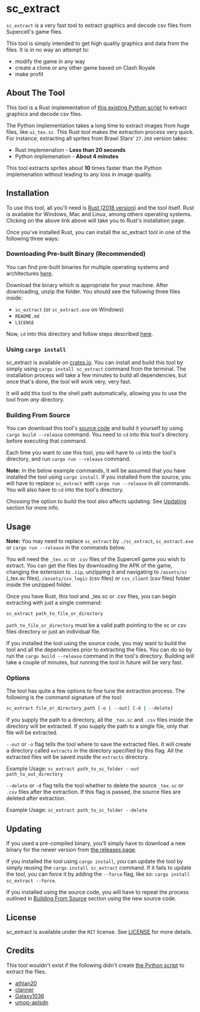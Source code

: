 # sc_extract

`sc_extract` is a very fast tool to extract graphics and decode csv files from Supercell's game files.

This tool is simply intended to get high quality graphics and data from the files. It is in no way an attempt to:

- modify the game in any way
- create a clone or any other game based on Clash Royale
- make profit

## About The Tool

This tool is a Rust implementation of [this existing Python script](https://github.com/123456abcdef/cr-sc-dump) to extract graphics and decode csv files.

The Python implementation takes a long time to extract images from huge files, like `ui_tex.sc`. This Rust tool makes the extraction process very quick. For instance, extracting all sprites from Brawl Stars' `27.269` version takes:

- Rust implemenation - **Less than 20 seconds**
- Python implemenation - **About 4 minutes**

This tool extracts sprites about **10** times faster than the Python implemenation without leading to any loss in image quality.

## Installation

To use this tool, all you'll need is [Rust (2018 version)](https://www.rust-lang.org/tools/install) and the tool itself. Rust is available for Windows, Mac and Linux, among others operating systems. Clicking on the above link above will take you to Rust's installation page.

Once you've installed Rust, you can install the sc_extract tool in one of the following three ways:

### Downloading Pre-built Binary (Recommended)

You can find pre-built binaries for multiple operating systems and architectures [here](https://github.com/AriusX7/sc-extract/releases).

Download the binary which is appropriate for your machine. After downloading, unzip the folder. You should see the following three files inside:

- `sc_extract` (or `sc_extract.exe` on Windows)
- `README.md`
- `LICENSE`

Now, `cd` into this directory and follow steps described [here](#usage).

### Using `cargo install`

sc_extract is available on [crates.io](https://crates.io/crates/sc_extract). You can install and build this tool by simply using `cargo install sc_extract` command from the terminal. The installation process will take a few minutes to build all dependencies, but once that's done, the tool will work very, very fast.

It will add this tool to the shell path automatically, allowing you to use the tool from *any* directory.

### Building From Source

You can download this tool's [source code](https://codeload.github.com/AriusX7/sc-extract/zip/master) and build it yourself by using `cargo build --release` command. You need to `cd` into this tool's directory before executing that command.

Each time you want to use this tool, you will have to `cd` into the tool's directory, and run `cargo run --release` command.

**Note:** In the below example commands, it will be assumed that you have installed the tool using `cargo install`. If you installed from the source, you will have to replace `sc_extract` with `cargo run --release` in all commands. You will also have to `cd` into the tool's directory.

Choosing the option to build the tool also affects updating. See [Updating](#updating) section for more info.

## Usage

**Note:** You may need to replace `sc_extract` by `./sc_extract`, `sc_extract.exe` or `cargo run --release` in the commands below.

You will need the `_tex.sc` or `.csv` files of the Supercell game you wish to extract. You can get the files by downloading the APK of the game, changing the extension to `.zip`, unzipping it and navigating to `/assets/sc` (_tex.sc files), `/assets/csv_logic` (csv files) or `csv_client` (csv files) folder inside the unzipped folder.

Once you have Rust, this tool and _tex.sc or .csv files, you can begin extracting with just a single command:

```sh
sc_extract path_to_file_or_directory
```

`path_to_file_or_directory` must be a valid path pointing to the sc or csv files directory or just an individual file.

If you installed the tool using the source code, you may want to build the tool and all the dependencies prior to extracting the files. You can do so by run the `cargo build --release` command in the tool's directory. Building will take a couple of minutes, but running the tool in future will be very fast.

### Options

The tool has quite a few options to fine tune the extraction process. The following is the command signature of the tool:

```sh
sc_extract file_or_directory_path [-o | --out] [-d | --delete]
```

If you supply the path to a directory, all the `_tex.sc` and `.csv` files inside the directory will be extracted. If you supply the path to a single file, only that file will be extracted.

`--out` or `-o` flag tells the tool where to save the extracted files. It will create a directory called `extracts` in the directory specified by this flag. All the extracted files will be saved inside the `extracts` directory.

Example Usage: `sc_extract path_to_sc_folder --out path_to_out_directory`

`--delete` or `-d` flag tells the tool whether to delete the source `_tex.sc` or `.csv` files after the extraction. If this flag is passed, the source files are deleted after extraction.

Example Usage: `sc_extract path_to_sc_folder --delete`

## Updating

If you used a pre-compiled binary, you'll simply have to download a new binary for the newer version from [the releases page](https://github.com/AriusX7/sc-extract/releases).

If you installed the tool using `cargo install`, you can update the tool by simply reusing the `cargo install sc_extract` command. If it fails to update the tool, you can force it by adding the `--force` flag, like so: `cargo install sc_extract --force`.

If you installed using the source code, you will have to repeat the process outlined in [Building From Source](#building-from-source) section using the new source code.

## License

sc_extract is available under the `MIT` license. See [LICENSE](LICENSE) for more details.

## Credits

This tool wouldn't exist if the following didn't create [the Python script](https://github.com/123456abcdef/cr-sc-dump#credits) to extract the files.

- [athlan20](https://github.com/athlan20)
- [clanner](https://github.com/clanner)
- [Galaxy1036](https://github.com/Galaxy1036)
- [umop-aplsdn](https://github.com/umop-aplsdn)
